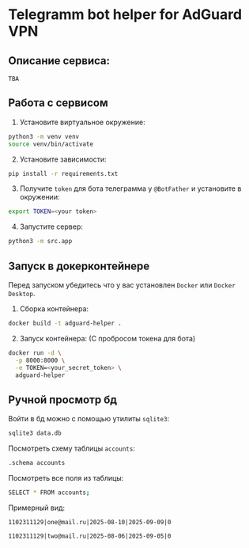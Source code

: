 # Telegramm bot helper for AdGuard VPN

## Описание сервиса:

`TBA`

## Работа с сервисом

1) Установите виртуальное окружение:

```bash
python3 -m venv venv
source venv/bin/activate
```

2) Установите зависимости:

```bash
pip install -r requirements.txt
```

3) Получите `token` для бота телеграмма у `@BotFather` и установите в окружении:

```bash
export TOKEN=<your token>
```

4) Запустите сервер:

```bash
python3 -m src.app
```

## Запуск в докерконтейнере

Перед запуском убедитесь что у вас установлен `Docker` или `Docker Desktop`.

1) Сборка контейнера:

```bash
docker build -t adguard-helper .
```

2) Запуск контейнера: (С пробросом токена для бота)

```bash
docker run -d \
  -p 8000:8000 \
  -e TOKEN=<your_secret_token> \
  adguard-helper
```

## Ручной просмотр бд

Войти в бд можно с помощью утилиты `sqlite3`:

```bash
sqlite3 data.db
```

Посмотреть схему таблицы `accounts`:

```bash
.schema accounts
```

Посмотреть все поля из таблицы:

```bash
SELECT * FROM accounts;
```

Примерный вид:

`1102311129|one@mail.ru|2025-08-10|2025-09-09|0`

`1102311129|two@mail.ru|2025-08-06|2025-09-05|0`